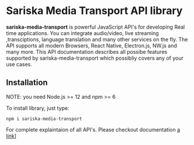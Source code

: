 # Sariska Media Transport API library

**sariska-media-transport** is powerful JavaScript API's for developing Real time applications. You can integrate
audio/video, live streaming ,transciptions, language translation and many other services on the fly. The API supports all modern Browsers, React Native,
Electron.js, NW.js and many more. This API documentation describes all possibe features supported by
sariska-media-transport which possibliy covers any of your use cases.


## Installation

NOTE: you need Node.js >= 12 and npm >= 6

To install library, just type:

```shell
npm i sariska-media-transport

```

For complete explaintaion of all API's. Please checkout documentation [a link](https://www.sariska.io/docs/sariska-media-javascript)]
































